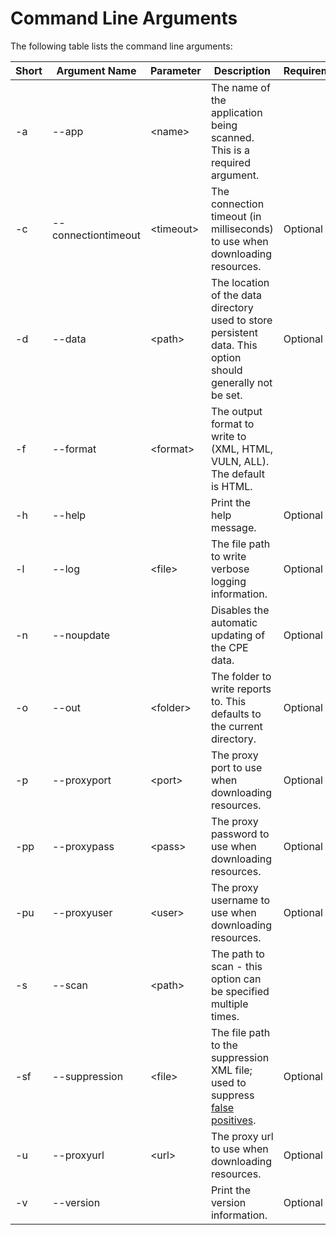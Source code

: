 Command Line Arguments
====================

The following table lists the command line arguments:

Short  | Argument Name         | Parameter   | Description | Requirement
-------|-----------------------|-------------|-------------|------------
 \-a   | \-\-app               | \<name\>    | The name of the application being scanned. This is a required argument. |
 \-c   | \-\-connectiontimeout | \<timeout\> | The connection timeout (in milliseconds) to use when downloading resources. | Optional
 \-d   | \-\-data              | \<path\>    | The location of the data directory used to store persistent data. This option should generally not be set. | Optional
 \-f   | \-\-format            | \<format\>  | The output format to write to (XML, HTML, VULN, ALL). The default is HTML. |
 \-h   | \-\-help              |             | Print the help message. | Optional
 \-l   | \-\-log               | \<file\>    | The file path to write verbose logging information. | Optional
 \-n   | \-\-noupdate          |             | Disables the automatic updating of the CPE data. | Optional
 \-o   | \-\-out               | \<folder\>  | The folder to write reports to. This defaults to the current directory. | Optional
 \-p   | \-\-proxyport         | \<port\>    | The proxy port to use when downloading resources. | Optional
 \-pp  | \-\-proxypass         | \<pass\>    | The proxy password to use when downloading resources. | Optional
 \-pu  | \-\-proxyuser         | \<user\>    | The proxy username to use when downloading resources. | Optional
 \-s   | \-\-scan              | \<path\>    | The path to scan \- this option can be specified multiple times. |
 \-sf  | \-\-suppression       | \<file\>    | The file path to the suppression XML file; used to suppress [false positives](../suppression.html). | Optional
 \-u   | \-\-proxyurl          | \<url\>     | The proxy url to use when downloading resources. | Optional
 \-v   | \-\-version           |             | Print the version information. | Optional